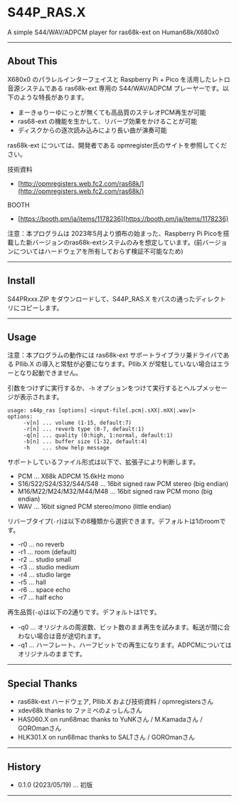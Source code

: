 # S44P_RAS.X

A simple S44/WAV/ADPCM player for ras68k-ext on Human68k/X680x0

---

## About This

X680x0 のパラレルインターフェイスと Raspberry Pi + Pico を活用したレトロ音源システムである ras68k-ext 専用の S44/WAV/ADPCM プレーヤーです。以下のような特長があります。

- まーきゅりーゆにっとが無くても高品質のステレオPCM再生が可能
- ras68-ext の機能を生かして、リバーブ効果をかけることが可能
- ディスクからの逐次読み込みにより長い曲が演奏可能

ras68k-ext については、開発者である opmregister氏のサイトを参照してください。

技術資料
* [http://opmregisters.web.fc2.com/ras68k/](http://opmregisters.web.fc2.com/ras68k/)

BOOTH
* [https://booth.pm/ja/items/1178236](https://booth.pm/ja/items/1178236)


注意：本プログラムは 2023年5月より頒布の始まった、Raspberry Pi Picoを搭載した新バージョンのras68k-extシステムのみを想定しています。(前バージョンについてはハードウェアを所有しておらず検証不可能なため)

---

## Install

S44PRxxx.ZIP をダウンロードして、S44P_RAS.X をパスの通ったディレクトリにコピーします。

---

## Usage

注意：本プログラムの動作には ras68k-ext サポートライブラリ兼ドライバである PIlib.X の導入と常駐が必要になります。PIlib.X が常駐していない場合はエラーとなり起動できません。


引数をつけずに実行するか、`-h` オプションをつけて実行するとヘルプメッセージが表示されます。

    usage: s44p_ras [options] <input-file[.pcm|.sXX|.mXX|.wav]>
    options:
         -v[n] ... volume (1-15, default:7)
         -r[n] ... reverb type (0-7, default:1)
         -q[n] ... quality (0:high, 1:normal, default:1)
         -b[n] ... buffer size (1-32, default:4)
         -h    ... show help message

サポートしているファイル形式は以下で、拡張子により判断します。

- PCM ... X68k ADPCM 15.6kHz mono
- S16/S22/S24/S32/S44/S48 ... 16bit signed raw PCM stereo (big endian)
- M16/M22/M24/M32/M44/M48 ... 16bit signed raw PCM mono (big endian)
- WAV ... 16bit signed PCM stereo/mono (little endian)

リバーブタイプ(`-r`)は以下の8種類から選択できます。デフォルトは1のroomです。

* -r0 ... no reverb
* -r1 ... room (default)
* -r2 ... studio small
* -r3 ... studio medium
* -r4 ... studio large
* -r5 ... hall
* -r6 ... space echo
* -r7 ... half echo

再生品質(`-q`)は以下の2通りです。デフォルトは1です。

* -q0 ... オリジナルの周波数、ビット数のまま再生を試みます。転送が間に合わない場合は音が途切れます。
* -q1 ... ハーフレート、ハーフビットでの再生になります。ADPCMについてはオリジナルのままです。

---

## Special Thanks

* ras68k-ext ハードウェア, PIlib.X および技術資料 / opmregistersさん
* xdev68k thanks to ファミべのよっしんさん
* HAS060.X on run68mac thanks to YuNKさん / M.Kamadaさん / GOROmanさん
* HLK301.X on run68mac thanks to SALTさん / GOROmanさん

---

## History

* 0.1.0 (2023/05/19) ... 初版

---
